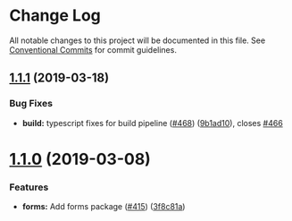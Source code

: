 # Change Log

All notable changes to this project will be documented in this file.
See [Conventional Commits](https://conventionalcommits.org) for commit guidelines.

## [1.1.1](https://github.com/ca-cwds/design-system/compare/v1.1.0...v1.1.1) (2019-03-18)


### Bug Fixes

* **build:** typescript fixes for build pipeline ([#468](https://github.com/ca-cwds/design-system/issues/468)) ([9b1ad10](https://github.com/ca-cwds/design-system/commit/9b1ad10)), closes [#466](https://github.com/ca-cwds/design-system/issues/466)





# [1.1.0](https://github.com/ca-cwds/design-system/compare/v1.0.0...v1.1.0) (2019-03-08)


### Features

* **forms:** Add forms package ([#415](https://github.com/ca-cwds/design-system/issues/415)) ([3f8c81a](https://github.com/ca-cwds/design-system/commit/3f8c81a))

